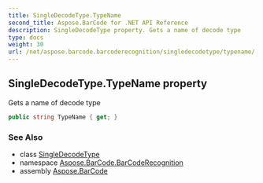 ```yaml
---
title: SingleDecodeType.TypeName
second_title: Aspose.BarCode for .NET API Reference
description: SingleDecodeType property. Gets a name of decode type
type: docs
weight: 30
url: /net/aspose.barcode.barcoderecognition/singledecodetype/typename/
---
```

## SingleDecodeType.TypeName property

Gets a name of decode type

```csharp
public string TypeName { get; }
```

### See Also

* class [SingleDecodeType](../)
* namespace [Aspose.BarCode.BarCodeRecognition](../../../aspose.barcode.barcoderecognition/)
* assembly [Aspose.BarCode](../../../)


